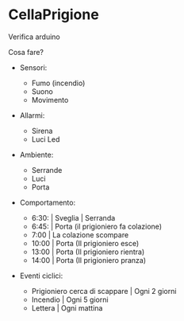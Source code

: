 # CellaPrigione
Verifica arduino

Cosa fare?
- Sensori:
  + Fumo (incendio)
  + Suono
  + Movimento
- Allarmi:
  + Sirena
  + Luci Led
- Ambiente:
  + Serrande
  + Luci
  + Porta
- Comportamento:
  + 6:30:
    | Sveglia
    | Serranda
  + 6:45:
    | Porta (il prigioniero fa colazione)
  + 7:00
    | La colazione scompare
  + 10:00
    | Porta (Il prigioniero esce)
  + 13:00
    | Porta (Il prigioniero rientra)
  + 14:00
    | Porta (Il prigioniero pranza)
  
- Eventi ciclici:
  + Prigioniero cerca di scappare
    | Ogni 2 giorni
  + Incendio
    | Ogni 5 giorni
  + Lettera
    | Ogni mattina

